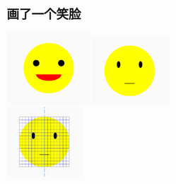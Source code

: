 # 画了一个笑脸
 ![描述](https://github.com/kangkangding/CircleView/blob/master/screencrop/QQ%E6%88%AA%E5%9B%BE20171221180936.png)
![描述](https://github.com/kangkangding/CircleView/blob/master/screencrop/QQ%E6%88%AA%E5%9B%BE20171221180947.png)
![描述](https://github.com/kangkangding/CircleView/blob/master/screencrop/QQ%E6%88%AA%E5%9B%BE20171221180959.png)
